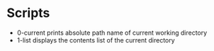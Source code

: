 # Scripts
* 0-current prints absolute path name of current working directory
* 1-list displays the contents list of the current directory
